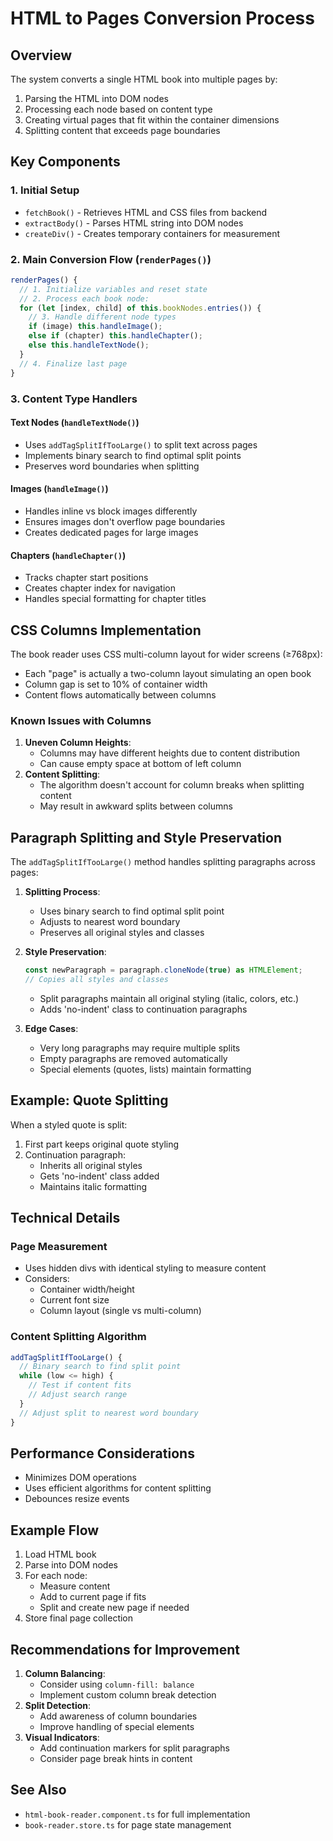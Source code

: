 # HTML to Pages Conversion Process

## Overview

The system converts a single HTML book into multiple pages by:
1. Parsing the HTML into DOM nodes
2. Processing each node based on content type
3. Creating virtual pages that fit within the container dimensions
4. Splitting content that exceeds page boundaries

## Key Components

### 1. Initial Setup
- `fetchBook()` - Retrieves HTML and CSS files from backend
- `extractBody()` - Parses HTML string into DOM nodes
- `createDiv()` - Creates temporary containers for measurement

### 2. Main Conversion Flow (`renderPages()`)
```typescript
renderPages() {
  // 1. Initialize variables and reset state
  // 2. Process each book node:
  for (let [index, child] of this.bookNodes.entries()) {
    // 3. Handle different node types
    if (image) this.handleImage();
    else if (chapter) this.handleChapter();
    else this.handleTextNode();
  }
  // 4. Finalize last page
}
```

### 3. Content Type Handlers

#### Text Nodes (`handleTextNode()`)
- Uses `addTagSplitIfTooLarge()` to split text across pages
- Implements binary search to find optimal split points
- Preserves word boundaries when splitting

#### Images (`handleImage()`)
- Handles inline vs block images differently
- Ensures images don't overflow page boundaries
- Creates dedicated pages for large images

#### Chapters (`handleChapter()`)
- Tracks chapter start positions
- Creates chapter index for navigation
- Handles special formatting for chapter titles

## CSS Columns Implementation

The book reader uses CSS multi-column layout for wider screens (≥768px):
- Each "page" is actually a two-column layout simulating an open book
- Column gap is set to 10% of container width
- Content flows automatically between columns

### Known Issues with Columns
1. **Uneven Column Heights**:
   - Columns may have different heights due to content distribution
   - Can cause empty space at bottom of left column
2. **Content Splitting**:
   - The algorithm doesn't account for column breaks when splitting content
   - May result in awkward splits between columns

## Paragraph Splitting and Style Preservation

The `addTagSplitIfTooLarge()` method handles splitting paragraphs across pages:

1. **Splitting Process**:
   - Uses binary search to find optimal split point
   - Adjusts to nearest word boundary
   - Preserves all original styles and classes

2. **Style Preservation**:
   ```typescript
   const newParagraph = paragraph.cloneNode(true) as HTMLElement;
   // Copies all styles and classes
   ```
   - Split paragraphs maintain all original styling (italic, colors, etc.)
   - Adds 'no-indent' class to continuation paragraphs

3. **Edge Cases**:
   - Very long paragraphs may require multiple splits
   - Empty paragraphs are removed automatically
   - Special elements (quotes, lists) maintain formatting

## Example: Quote Splitting
When a styled quote is split:
1. First part keeps original quote styling
2. Continuation paragraph:
   - Inherits all original styles
   - Gets 'no-indent' class added
   - Maintains italic formatting

## Technical Details

### Page Measurement
- Uses hidden divs with identical styling to measure content
- Considers:
  - Container width/height
  - Current font size
  - Column layout (single vs multi-column)

### Content Splitting Algorithm
```typescript
addTagSplitIfTooLarge() {
  // Binary search to find split point
  while (low <= high) {
    // Test if content fits
    // Adjust search range
  }
  // Adjust split to nearest word boundary
}
```

## Performance Considerations
- Minimizes DOM operations
- Uses efficient algorithms for content splitting
- Debounces resize events

## Example Flow
1. Load HTML book
2. Parse into DOM nodes
3. For each node:
   - Measure content
   - Add to current page if fits
   - Split and create new page if needed
4. Store final page collection

## Recommendations for Improvement
1. **Column Balancing**:
   - Consider using `column-fill: balance`
   - Implement custom column break detection
2. **Split Detection**:
   - Add awareness of column boundaries
   - Improve handling of special elements
3. **Visual Indicators**:
   - Add continuation markers for split paragraphs
   - Consider page break hints in content

## See Also
- `html-book-reader.component.ts` for full implementation
- `book-reader.store.ts` for page state management
